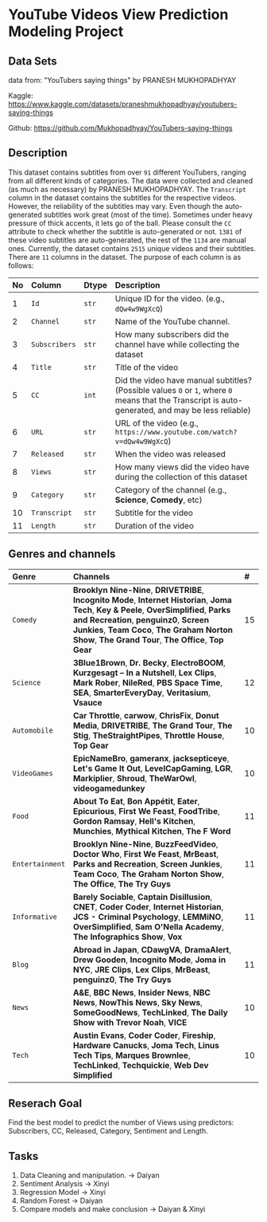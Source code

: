 # YouTube Videos View Prediction Modeling Project

## Data Sets
data from: "YouTubers saying things" by PRANESH MUKHOPADHYAY 

Kaggle: https://www.kaggle.com/datasets/praneshmukhopadhyay/youtubers-saying-things 

Github: https://github.com/Mukhopadhyay/YouTubers-saying-things


## Description
This dataset contains subtitles from over `91` different YouTubers, ranging from all different kinds of categories. The data were collected and cleaned (as much as necessary) by PRANESH MUKHOPADHYAY. The `Transcript` column in the dataset contains the subtitles for the respective videos. However, the reliability of the subtitles may vary. Even though the auto-generated subtitles work great (most of the time). Sometimes under heavy pressure of thick accents, it lets go of the ball. Please consult the `CC` attribute to check whether the subtitle is auto-generated or not. `1381` of these video subtitles are auto-generated, the rest of the `1134` are manual ones. Currently, the dataset contains `2515` unique videos and their subtitles. There are `11` columns in the dataset. The purpose of each column is as follows:

|**No**|**Column**|**Dtype**|**Description**|
|:-----|:---------|:--------|:--------------|
|1|`Id`|`str`|Unique ID for the video. (e.g., `dQw4w9WgXcQ`)|
|2|`Channel`|`str`|Name of the YouTube channel.|
|3|`Subscribers`|`str`|How many subscribers did the channel have while collecting the dataset|
|4|`Title`|`str`|Title of the video|
|5|`CC`|`int`|Did the video have manual subtitles? (Possible values `0` or `1`, where `0` means that the Transcript is auto-generated, and may be less reliable)|
|6|`URL`|`str`|URL of the video (e.g., `https://www.youtube.com/watch?v=dQw4w9WgXcQ`)|
|7|`Released`|`str`|When the video was released|
|8|`Views`|`str`|How many views did the video have during the collection of this dataset|
|9|`Category`|`str`|Category of the channel (e.g., **Science**, **Comedy**, etc)|
|10|`Transcript`|`str`|Subtitle for the video|
|11|`Length`|`str`|Duration of the video|

## Genres and channels

|**Genre**|**Channels**| **#** |
|:--------|:-----------|:------|
|`Comedy`|**Brooklyn Nine-Nine**, **DRIVETRIBE**, **Incognito Mode**, **Internet Historian**, **Joma Tech**, **Key & Peele**, **OverSimplified**, **Parks and Recreation**, **penguinz0**, **Screen Junkies**, **Team Coco**, **The Graham Norton Show**, **The Grand Tour**, **The Office**, **Top Gear**|15|
|`Science`|**3Blue1Brown**, **Dr. Becky**, **ElectroBOOM**, **Kurzgesagt – In a Nutshell**, **Lex Clips**, **Mark Rober**, **NileRed**, **PBS Space Time**, **SEA**, **SmarterEveryDay**, **Veritasium**, **Vsauce**|12|
|`Automobile`|**Car Throttle**, **carwow**, **ChrisFix**, **Donut Media**, **DRIVETRIBE**, **The Grand Tour**, **The Stig**, **TheStraightPipes**, **Throttle House**, **Top Gear**|10|
|`VideoGames`|**EpicNameBro**, **gameranx**, **jacksepticeye**, **Let's Game It Out**, **LevelCapGaming**, **LGR**, **Markiplier**, **Shroud**, **TheWarOwl**, **videogamedunkey**|10|
|`Food`|**About To Eat**, **Bon Appétit**, **Eater**, **Epicurious**, **First We Feast**, **FoodTribe**, **Gordon Ramsay**, **Hell's Kitchen**, **Munchies**, **Mythical Kitchen**, **The F Word**|11|
|`Entertainment`|**Brooklyn Nine-Nine**, **BuzzFeedVideo**, **Doctor Who**, **First We Feast**, **MrBeast**, **Parks and Recreation**, **Screen Junkies**, **Team Coco**, **The Graham Norton Show**, **The Office**, **The Try Guys**|11|
|`Informative`|**Barely Sociable**, **Captain Disillusion**, **CNET**, **Coder Coder**, **Internet Historian**, **JCS - Criminal Psychology**, **LEMMiNO**, **OverSimplified**, **Sam O'Nella Academy**, **The Infographics Show**, **Vox**|11|
|`Blog`|**Abroad in Japan**, **CDawgVA**, **DramaAlert**, **Drew Gooden**, **Incognito Mode**, **Joma in NYC**, **JRE Clips**, **Lex Clips**, **MrBeast**, **penguinz0**, **The Try Guys**|11|
|`News`|**A&E**, **BBC News**, **Insider News**, **NBC News**, **NowThis News**, **Sky News**, **SomeGoodNews**, **TechLinked**, **The Daily Show with Trevor Noah**, **VICE**|10|
|`Tech`|**Austin Evans**, **Coder Coder**, **Fireship**, **Hardware Canucks**, **Joma Tech**, **Linus Tech Tips**, **Marques Brownlee**, **TechLinked**, **Techquickie**, **Web Dev Simplified**|10|

## Reserach Goal

Find the best model to predict the number of Views using predictors: Subscribers, CC, Released, Category, Sentiment and Length.

## Tasks

1. Data Cleaning and manipulation. -> Daiyan
2. Sentiment Analysis -> Xinyi
3. Regression Model -> Xinyi
4. Random Forest -> Daiyan
5. Compare models and make conclusion -> Daiyan & Xinyi






